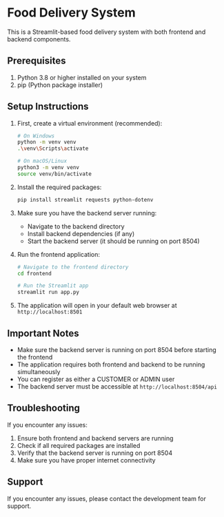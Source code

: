 # Food Delivery System

This is a Streamlit-based food delivery system with both frontend and backend components.

## Prerequisites

1. Python 3.8 or higher installed on your system
2. pip (Python package installer)

## Setup Instructions

1. First, create a virtual environment (recommended):
   ```bash
   # On Windows
   python -m venv venv
   .\venv\Scripts\activate

   # On macOS/Linux
   python3 -m venv venv
   source venv/bin/activate
   ```

2. Install the required packages:
   ```bash
   pip install streamlit requests python-dotenv
   ```

3. Make sure you have the backend server running:
   - Navigate to the backend directory
   - Install backend dependencies (if any)
   - Start the backend server (it should be running on port 8504)

4. Run the frontend application:
   ```bash
   # Navigate to the frontend directory
   cd frontend

   # Run the Streamlit app
   streamlit run app.py
   ```

5. The application will open in your default web browser at `http://localhost:8501`

## Important Notes

- Make sure the backend server is running on port 8504 before starting the frontend
- The application requires both frontend and backend to be running simultaneously
- You can register as either a CUSTOMER or ADMIN user
- The backend server must be accessible at `http://localhost:8504/api`

## Troubleshooting

If you encounter any issues:
1. Ensure both frontend and backend servers are running
2. Check if all required packages are installed
3. Verify that the backend server is running on port 8504
4. Make sure you have proper internet connectivity

## Support

If you encounter any issues, please contact the development team for support. 